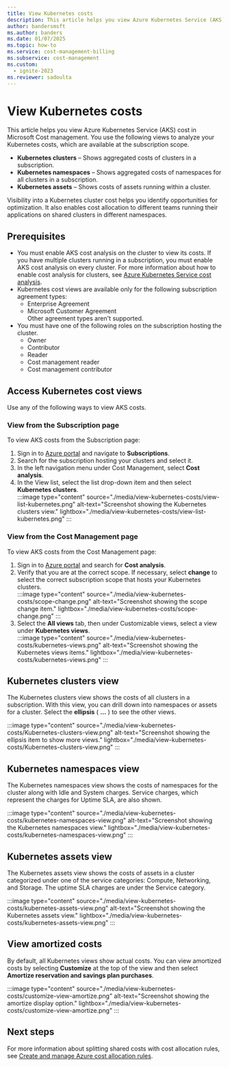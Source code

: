 ```yaml
---
title: View Kubernetes costs
description: This article helps you view Azure Kubernetes Service (AKS) cost in Microsoft Cost management.
author: bandersmsft
ms.author: banders
ms.date: 01/07/2025
ms.topic: how-to
ms.service: cost-management-billing
ms.subservice: cost-management
ms.custom:
  - ignite-2023
ms.reviewer: sadoulta
---
```


# View Kubernetes costs

This article helps you view Azure Kubernetes Service (AKS) cost in Microsoft Cost management. You use the following views to analyze your Kubernetes costs, which are available at the subscription scope.

- **Kubernetes clusters** – Shows aggregated costs of clusters in a subscription.
- **Kubernetes namespaces** – Shows aggregated costs of namespaces for all clusters in a subscription.
- **Kubernetes assets** – Shows costs of assets running within a cluster.

Visibility into a Kubernetes cluster cost helps you identify opportunities for optimization. It also enables cost allocation to different teams running their applications on shared clusters in different namespaces.

## Prerequisites

- You must enable AKS cost analysis on the cluster to view its costs. If you have multiple clusters running in a subscription, you must enable AKS cost analysis on every cluster. For more information about how to enable cost analysis for clusters, see [Azure Kubernetes Service cost analysis](/azure/aks/cost-analysis).
- Kubernetes cost views are available only for the following subscription agreement types:
  - Enterprise Agreement
  - Microsoft Customer Agreement  
 Other agreement types aren't supported.
- You must have one of the following roles on the subscription hosting the cluster.
  - Owner
  - Contributor
  - Reader
  - Cost management reader
  - Cost management contributor

## Access Kubernetes cost views

Use any of the following ways to view AKS costs.

### View from the Subscription page

To view AKS costs from the Subscription page:

1. Sign in to [Azure portal](https://portal.azure.com/) and navigate to **Subscriptions**.
2. Search for the subscription hosting your clusters and select it.
3. In the left navigation menu under Cost Management, select **Cost analysis**.
4. In the View list, select the list drop-down item and then select **Kubernetes clusters**.  
    :::image type="content" source="./media/view-kubernetes-costs/view-list-kubernetes.png" alt-text="Screenshot showing the Kubernetes clusters view." lightbox="./media/view-kubernetes-costs/view-list-kubernetes.png" :::

### View from the Cost Management page

To view AKS costs from the Cost Management page:

1. Sign in to [Azure portal](https://portal.azure.com/) and search for **Cost analysis**.
2. Verify that you are at the correct scope. If necessary, select **change** to select the correct subscription scope that hosts your Kubernetes clusters.  
    :::image type="content" source="./media/view-kubernetes-costs/scope-change.png" alt-text="Screenshot showing the scope change item." lightbox="./media/view-kubernetes-costs/scope-change.png" :::
1. Select the **All views** tab, then under Customizable views, select a view under **Kubernetes views**.  
    :::image type="content" source="./media/view-kubernetes-costs/kubernetes-views.png" alt-text="Screenshot showing the Kubernetes views items." lightbox="./media/view-kubernetes-costs/kubernetes-views.png" :::

## Kubernetes clusters view

The Kubernetes clusters view shows the costs of all clusters in a subscription. With this view, you can drill down into namespaces or assets for a cluster. Select the **ellipsis** ( **…** ) to see the other views.

:::image type="content" source="./media/view-kubernetes-costs/Kubernetes-clusters-view.png" alt-text="Screenshot showing the ellipsis item to show more views." lightbox="./media/view-kubernetes-costs/Kubernetes-clusters-view.png" :::

## Kubernetes namespaces view

The Kubernetes namespaces view shows the costs of namespaces for the cluster along with Idle and System charges. Service charges, which represent the charges for Uptime SLA, are also shown.

:::image type="content" source="./media/view-kubernetes-costs/kubernetes-namespaces-view.png" alt-text="Screenshot showing the Kubernetes namespaces view." lightbox="./media/view-kubernetes-costs/kubernetes-namespaces-view.png" :::

## Kubernetes assets view

The Kubernetes assets view shows the costs of assets in a cluster categorized under one of the service categories: Compute, Networking, and Storage. The uptime SLA charges are under the Service category.

:::image type="content" source="./media/view-kubernetes-costs/kubernetes-assets-view.png" alt-text="Screenshot showing the Kubernetes assets view." lightbox="./media/view-kubernetes-costs/kubernetes-assets-view.png" :::

## View amortized costs

By default, all Kubernetes views show actual costs. You can view amortized costs by selecting **Customize** at the top of the view and then select **Amortize reservation and savings plan purchases**.

:::image type="content" source="./media/view-kubernetes-costs/customize-view-amortize.png" alt-text="Screenshot showing the amortize display option." lightbox="./media/view-kubernetes-costs/customize-view-amortize.png" :::

## Next steps

For more information about splitting shared costs with cost allocation rules, see [Create and manage Azure cost allocation rules](allocate-costs.md).

